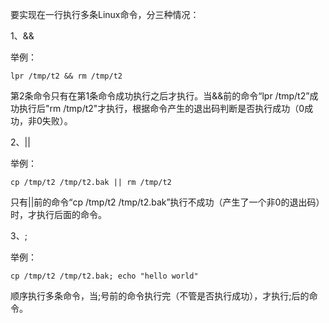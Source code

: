 要实现在一行执行多条Linux命令，分三种情况：

1、&&

举例：

```
lpr /tmp/t2 && rm /tmp/t2
```
第2条命令只有在第1条命令成功执行之后才执行。当&&前的命令“lpr /tmp/t2”成功执行后"rm /tmp/t2"才执行，根据命令产生的退出码判断是否执行成功（0成功，非0失败）。

2、||

举例：

```
cp /tmp/t2 /tmp/t2.bak || rm /tmp/t2
```
只有||前的命令“cp /tmp/t2 /tmp/t2.bak”执行不成功（产生了一个非0的退出码）时，才执行后面的命令。

3、;

举例：

```
cp /tmp/t2 /tmp/t2.bak; echo "hello world"
```
顺序执行多条命令，当;号前的命令执行完（不管是否执行成功），才执行;后的命令。
